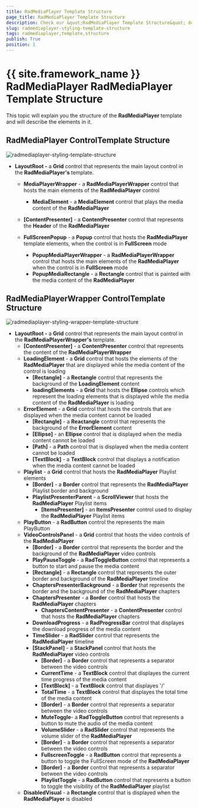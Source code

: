 ```yaml
---
title: RadMediaPlayer Template Structure
page_title: RadMediaPlayer Template Structure
description: Check our &quot;RadMediaPlayer Template Structure&quot; documentation article for the RadMediaPlayer {{ site.framework_name }} control.
slug: radmediaplayer-styling-template-structure
tags: radmediaplayer,template,structure
publish: True
position: 1
---
```


# {{ site.framework_name }} RadMediaPlayer RadMediaPlayer Template Structure

This topic will explain you the structure of the __RadMediaPlayer__ template and will describe the elements in it.

## RadMediaPlayer ControlTemplate Structure

![radmediaplayer-styling-template-structure](images/radmediaplayer-styling-template-structure.png)

* __LayoutRoot -__ a __Grid__ control that represents the main layout control in the __RadMediaPlayer's__ template.				
	* __MediaPlayerWrapper__ - a __RadMediaPlayerWrapper__ control that hosts the main elements of the __RadMediaPlayer__ control
		* __MediaElement__ - a __MediaElement__ control that plays the media content of the __RadMediaPlayer__

	* __[ContentPresenter]__ - a __ContentPresenter__ control that represents the __Header__ of the __RadMediaPlayer__
	* __FullScreenPopup__ - a __Popup__ control that hosts the __RadMediaPlayer__ template elements, when the control is in __FullScreen__ mode 
		* __PopupMediaPlayerWrapper__ - a __RadMediaPlayerWrapper__ control that hosts the main elements of the __RadMediaPlayer__ when the control is in __FullScreen__ mode
		* __PopupMediaRectangle__ - a __Rectangle__ control that is painted with the media content of the __RadMediaPlayer__

## RadMediaPlayerWrapper ControlTemplate Structure

![radmediaplayer-styling-wrapper-template-structure](images/radmediaplayer-styling-wrapper-template-structure.png)

* __LayoutRoot -__ a __Grid__ control that represents the main layout control in the __RadMediaPlayerWrapper's__ template.
	* __[ContentPresenter]__ - a __ContentPresenter__ control that represents the content of the __RadMediaPlayerWrapper__
	* __LoadingElement__ - a __Grid__ control that hosts the elements of the __RadMediaPlayer__ that are displayed while the media content of the control is loading
		* __[Rectangle]__ - a __Rectangle__ control that represents the background of the __LoadingElement__ content 
		* __loadingElements__ - a __Grid__ that hosts the __Ellipse__ controls which represent the loading elements that is displayed while the media content of the __RadMediaPlayer__ is loading
	* __ErrorElement__ - a __Grid__ control that hosts the controls that are displayed when the media content cannot be loaded
		* __[Rectangle]__ - a __Reactangle__ control that represents the background of the __ErrorElement__ content
		* __[Ellipse]__ - an __Ellipse__ control that is displayed when the media content cannot be loaded
		* __[Path]__ - a __Path__ control that is displayed when the media content cannot be loaded
		* __[TextBlock]__ - a __TextBlock__ control that displays a notification when the media content cannot be loaded
	* __Playlist__ - a __Grid__ control that hosts the __RadMediaPlayer__ Playlist elements
		* __[Border]__ - a __Border__ control that represents the  __RadMediaPlayer__  Playlist border and background
		* __PlaylistPresenterParent__ - a __ScrollViewer__ that hosts the __RadMediaPlayer__  Playlist items
			* __[ItemsPresenter]__ - an __ItemsPresenter__ control used to display the __RadMediaPlayer__  Playlist items
	* __PlayButton__ - a __RadButton__ control the represents the main PlayButton
	* __VideoControlsPanel__ - a __Grid__ control that hosts the video controls of the __RadMediaPlayer__
		* __[Border]__ - a __Border__ control that represents the border and the background of the __RadMediaPlayer__ video controls
		* __PlayPauseToggle__ - a __RadToggleButton__ control that represents a button to start and pause the media content
		* __[Rectangle]__ - a __Rectangle__ control that represents the outer border and background of the __RadMediaPlayer__ timeline 
		* __ChaptersPresenterBackground__ - a __Border__ that represents the border and the background of the __RadMediaPlayer__ chapters
		* __ChaptersPresenter__ - a __Border__ control that hosts the __RadMediaPlayer__ chapters
			* __ChaptersContentPresenter__ - a __ContentPresenter__ control that hosts the __RadMediaPlayer__ chapters
		* __DownloadProgress__ - a __RadProgressBar__ control that displayes the download progress of the media content
		* __TimeSlider__ - a __RadSlider__ control that represents the __RadMediaPlayer__ timeline
		* __[StackPanel]__ - a __StackPanel__ control that hosts the __RadMediaPlayer__ video controls
			* __[Border]__ - a __Border__ control that represents a separator between the video controls
			* __CurrentTime__ - a __TextBlock__ control that displayes the current time progress of the media content
			* __[TextBlock]__ - a __TextBlock__ control that displayes '/'
			* __TotalTime__ - a __TextBlock__ control that displayes the total time of the media content
			* __[Border]__ - a __Border__ control that represents a separator between the video controls
			* __MuteToggle__- a __RadToggleButton__ control that represents a button to mute the audio of the media content
			* __VolumeSlider__ - a __RadSlider__ control that represents the volume slider of the __RadMediaPlayer__
			* __[Border]__ - a __Border__ control that represents a separator between the video controls
			* __FullscreenToggle__ - a __RadButton__ control that represents a button to toggle the FullScreen mode of the __RadMediaPlayer__
			* __[Border]__ - a __Border__ control that represents a separator between the video controls
			* __PlaylistToggle__ - a __RadButton__ control that represents a button to toggle the visibility of the __RadMediaPlayer__ playlist
	* __DisabledVisual__ - a __Rectangle__ control that is displayed when the __RadMediaPlayer__ is disabled
